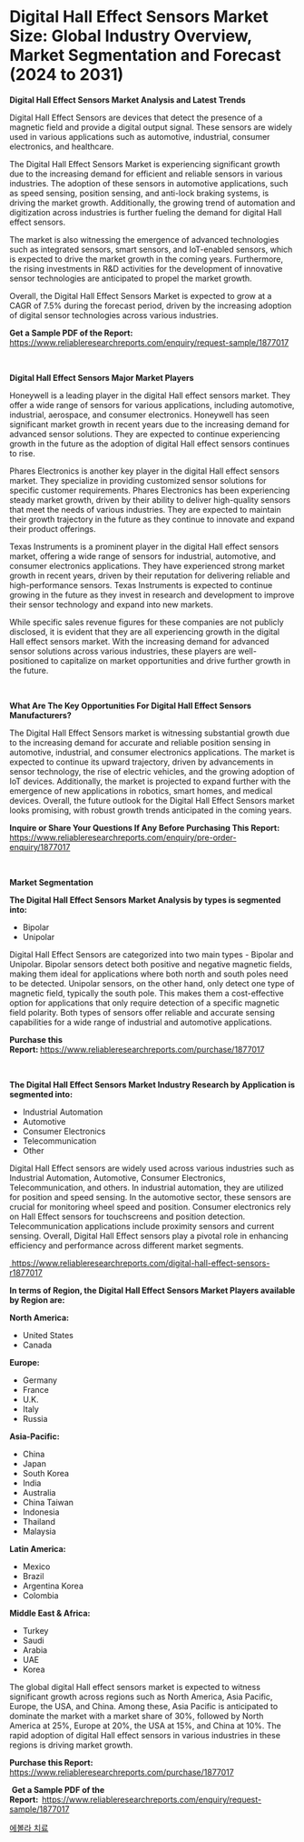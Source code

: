 <p><h1>Digital Hall Effect Sensors Market Size: Global Industry Overview, Market Segmentation and Forecast (2024 to 2031)</h1></p><p><strong>Digital Hall Effect Sensors Market Analysis and Latest Trends</strong></p>
<p><p>Digital Hall Effect Sensors are devices that detect the presence of a magnetic field and provide a digital output signal. These sensors are widely used in various applications such as automotive, industrial, consumer electronics, and healthcare.</p><p>The Digital Hall Effect Sensors Market is experiencing significant growth due to the increasing demand for efficient and reliable sensors in various industries. The adoption of these sensors in automotive applications, such as speed sensing, position sensing, and anti-lock braking systems, is driving the market growth. Additionally, the growing trend of automation and digitization across industries is further fueling the demand for digital Hall effect sensors.</p><p>The market is also witnessing the emergence of advanced technologies such as integrated sensors, smart sensors, and IoT-enabled sensors, which is expected to drive the market growth in the coming years. Furthermore, the rising investments in R&D activities for the development of innovative sensor technologies are anticipated to propel the market growth.</p><p>Overall, the Digital Hall Effect Sensors Market is expected to grow at a CAGR of 7.5% during the forecast period, driven by the increasing adoption of digital sensor technologies across various industries.</p></p>
<p><strong>Get a Sample PDF of the Report:&nbsp;</strong> <a href="https://www.reliableresearchreports.com/enquiry/request-sample/1877017">https://www.reliableresearchreports.com/enquiry/request-sample/1877017</a></p>
<p>&nbsp;</p>
<p><strong>Digital Hall Effect Sensors Major Market Players</strong></p>
<p><p>Honeywell is a leading player in the digital Hall effect sensors market. They offer a wide range of sensors for various applications, including automotive, industrial, aerospace, and consumer electronics. Honeywell has seen significant market growth in recent years due to the increasing demand for advanced sensor solutions. They are expected to continue experiencing growth in the future as the adoption of digital Hall effect sensors continues to rise.</p><p>Phares Electronics is another key player in the digital Hall effect sensors market. They specialize in providing customized sensor solutions for specific customer requirements. Phares Electronics has been experiencing steady market growth, driven by their ability to deliver high-quality sensors that meet the needs of various industries. They are expected to maintain their growth trajectory in the future as they continue to innovate and expand their product offerings.</p><p>Texas Instruments is a prominent player in the digital Hall effect sensors market, offering a wide range of sensors for industrial, automotive, and consumer electronics applications. They have experienced strong market growth in recent years, driven by their reputation for delivering reliable and high-performance sensors. Texas Instruments is expected to continue growing in the future as they invest in research and development to improve their sensor technology and expand into new markets.</p><p>While specific sales revenue figures for these companies are not publicly disclosed, it is evident that they are all experiencing growth in the digital Hall effect sensors market. With the increasing demand for advanced sensor solutions across various industries, these players are well-positioned to capitalize on market opportunities and drive further growth in the future.</p></p>
<p>&nbsp;</p>
<p><strong>What Are The Key Opportunities For Digital Hall Effect Sensors Manufacturers?</strong></p>
<p><p>The Digital Hall Effect Sensors market is witnessing substantial growth due to the increasing demand for accurate and reliable position sensing in automotive, industrial, and consumer electronics applications. The market is expected to continue its upward trajectory, driven by advancements in sensor technology, the rise of electric vehicles, and the growing adoption of IoT devices. Additionally, the market is projected to expand further with the emergence of new applications in robotics, smart homes, and medical devices. Overall, the future outlook for the Digital Hall Effect Sensors market looks promising, with robust growth trends anticipated in the coming years.</p></p>
<p><strong>Inquire or Share Your Questions If Any Before Purchasing This Report:</strong> <a href="https://www.reliableresearchreports.com/enquiry/pre-order-enquiry/1877017">https://www.reliableresearchreports.com/enquiry/pre-order-enquiry/1877017</a></p>
<p>&nbsp;</p>
<p><strong>Market Segmentation</strong></p>
<p><strong>The Digital Hall Effect Sensors Market Analysis by types is segmented into:</strong></p>
<p><ul><li>Bipolar</li><li>Unipolar</li></ul></p>
<p><p>Digital Hall Effect Sensors are categorized into two main types - Bipolar and Unipolar. Bipolar sensors detect both positive and negative magnetic fields, making them ideal for applications where both north and south poles need to be detected. Unipolar sensors, on the other hand, only detect one type of magnetic field, typically the south pole. This makes them a cost-effective option for applications that only require detection of a specific magnetic field polarity. Both types of sensors offer reliable and accurate sensing capabilities for a wide range of industrial and automotive applications.</p></p>
<p><strong>Purchase this Report:&nbsp;</strong><a href="https://www.reliableresearchreports.com/purchase/1877017">https://www.reliableresearchreports.com/purchase/1877017</a></p>
<p>&nbsp;</p>
<p><strong>The Digital Hall Effect Sensors Market Industry Research by Application is segmented into:</strong></p>
<p><ul><li>Industrial Automation</li><li>Automotive</li><li>Consumer Electronics</li><li>Telecommunication</li><li>Other</li></ul></p>
<p><p>Digital Hall Effect sensors are widely used across various industries such as Industrial Automation, Automotive, Consumer Electronics, Telecommunication, and others. In industrial automation, they are utilized for position and speed sensing. In the automotive sector, these sensors are crucial for monitoring wheel speed and position. Consumer electronics rely on Hall Effect sensors for touchscreens and position detection. Telecommunication applications include proximity sensors and current sensing. Overall, Digital Hall Effect sensors play a pivotal role in enhancing efficiency and performance across different market segments.</p></p>
<p><a href="https://www.reliableresearchreports.com/digital-hall-effect-sensors-r1877017">&nbsp;https://www.reliableresearchreports.com/digital-hall-effect-sensors-r1877017</a></p>
<p><strong>In terms of Region, the Digital Hall Effect Sensors Market Players available by Region are:</strong></p>
<p>
    <p> <strong> North America: </strong>
        <ul>
            <li>United States</li>
            <li>Canada</li>
        </ul>
        </p> 
    <p> <strong> Europe: </strong>
        <ul>
            <li>Germany</li>
            <li>France</li>
            <li>U.K.</li>
            <li>Italy</li>
            <li>Russia</li>
        </ul>
        </p> 
    <p> <strong> Asia-Pacific: </strong>
        <ul>
            <li>China</li>
            <li>Japan</li>
            <li>South Korea</li>
            <li>India</li>
            <li>Australia</li>
            <li>China Taiwan</li>
            <li>Indonesia</li>
            <li>Thailand</li>
            <li>Malaysia</li>
        </ul>
        </p> 
    <p> <strong> Latin America: </strong>
        <ul>
            <li>Mexico</li>
            <li>Brazil</li>
            <li>Argentina Korea</li>
            <li>Colombia</li>
        </ul>
        </p> 
    <p> <strong> Middle East & Africa: </strong>
        <ul>
            <li>Turkey</li>
            <li>Saudi</li>
            <li>Arabia</li>
            <li>UAE</li>
            <li>Korea</li>
        </ul>
    </p>
    </p>
<p><p>The global digital Hall effect sensors market is expected to witness significant growth across regions such as North America, Asia Pacific, Europe, the USA, and China. Among these, Asia Pacific is anticipated to dominate the market with a market share of 30%, followed by North America at 25%, Europe at 20%, the USA at 15%, and China at 10%. The rapid adoption of digital Hall effect sensors in various industries in these regions is driving market growth.</p></p>
<p><strong>Purchase this Report: </strong><a href="https://www.reliableresearchreports.com/purchase/1877017">https://www.reliableresearchreports.com/purchase/1877017</a></p>
<p>&nbsp;<strong>Get a Sample PDF of the Report:&nbsp;&nbsp;</strong><a href="https://www.reliableresearchreports.com/enquiry/request-sample/1877017">https://www.reliableresearchreports.com/enquiry/request-sample/1877017</a></p>
<p><strong></strong></p>
<p><p><a href="https://medium.com/@joanacasper2001/%EC%97%90%EB%B3%BC%EB%9D%BC-%EC%B9%98%EB%A3%8C-%EC%8B%9C%EC%9E%A5-%EC%9D%B8%EC%82%AC%EC%9D%B4%ED%8A%B8-%EC%8B%9C%EC%9E%A5-%EB%8F%99%ED%96%A5-%EC%84%B1%EC%9E%A5-2024%EB%85%84%EB%B6%80%ED%84%B0-2031%EB%85%84%EA%B9%8C%EC%A7%80-%EC%98%88%EC%B8%A1%EB%90%9C-%EA%B2%83-5126efe2904c">에볼라 치료</a></p></p>